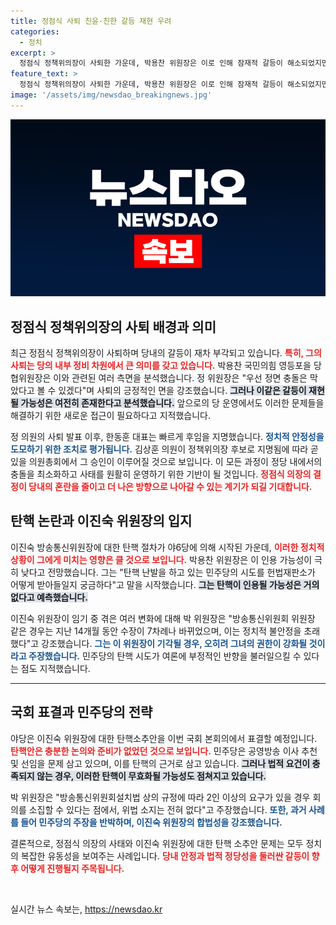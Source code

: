 ```yaml
---
title: 정점식 사퇴 친윤·친한 갈등 재현 우려
categories:
  - 정치
excerpt: >
  정점식 정책위의장이 사퇴한 가운데, 박용찬 위원장은 이로 인해 잠재적 갈등이 해소되었지만 재발 가능성도 크다고 경고했다. 이진숙 방통위원장에 대한 탄핵안은 국회 표결을 앞두고 있으며, 인용 가능성은 극히 낮다는 전망이 나왔다.
feature_text: >
  정점식 정책위의장이 사퇴한 가운데, 박용찬 위원장은 이로 인해 잠재적 갈등이 해소되었지만 재발 가능성도 크다고 경고했다. 이진숙 방통위원장에 대한 탄핵안은 국회 표결을 앞두고 있으며, 인용 가능성은 극히 낮다는 전망이 나왔다.
image: '/assets/img/newsdao_breakingnews.jpg'
---
```


<p><img src="/assets/img/newsdao_breakingnews.jpg" alt="ontimetimes 속보" /></p>

<h2 data-ke-size="size26">정점식 정책위의장의 사퇴 배경과 의미</h2>

<p data-ke-size="size16">최근 정점식 정책위의장이 사퇴하며 당내의 갈등이 재차 부각되고 있습니다. <b><span style="color: #ee2323;">특히, 그의 사퇴는 당의 내부 정비 차원에서 큰 의미를 갖고 있습니다.</span></b> 박용찬 국민의힘 영등포을 당협위원장은 이와 관련된 여러 측면을 분석했습니다. 정 위원장은 "우선 정면 충돌은 막았다고 볼 수 있겠다"며 사퇴의 긍정적인 면을 강조했습니다. <b><span style="background-color: #21538527;">그러나 이같은 갈등이 재현될 가능성은 여전히 존재한다고 분석했습니다.</span></b> 앞으로의 당 운영에서도 이러한 문제들을 해결하기 위한 새로운 접근이 필요하다고 지적했습니다.</p>

<p data-ke-size="size16">정 의원의 사퇴 발표 이후, 한동훈 대표는 빠르게 후임을 지명했습니다. <b><span style="color: #1a5490;">정치적 안정성을 도모하기 위한 조치로 평가됩니다.</span></b> 김상훈 의원이 정책위의장 후보로 지명됨에 따라 곧 있을 의원총회에서 그 승인이 이루어질 것으로 보입니다. 이 모든 과정이 정당 내에서의 충돌을 최소화하고 사태를 원활히 운영하기 위한 기반이 될 것입니다. <b><span style="color: #ee2323;">정점식 의장의 결정이 당내의 혼란을 줄이고 더 나은 방향으로 나아갈 수 있는 계기가 되길 기대합니다.</span></b></p>

<h2 data-ke-size="size26">탄핵 논란과 이진숙 위원장의 입지</h2>

<p data-ke-size="size16">이진숙 방송통신위원장에 대한 탄핵 절차가 야6당에 의해 시작된 가운데, <b><span style="color: #ee2323;">이러한 정치적 상황이 그에게 미치는 영향은 클 것으로 보입니다.</span></b> 박용찬 위원장은 이 인용 가능성이 극히 낮다고 전망했습니다. 그는 "탄핵 난발을 하고 있는 민주당의 시도를 헌법재판소가 어떻게 받아들일지 궁금하다"고 말을 시작했습니다. <b><span style="background-color: #21538527;">그는 탄핵이 인용될 가능성은 거의 없다고 예측했습니다.</span></b> </p>

<p data-ke-size="size16">이진숙 위원장이 임기 중 겪은 여러 변화에 대해 박 위원장은 "방송통신위원회 위원장 같은 경우는 지난 14개월 동안 수장이 7차례나 바뀌었으며, 이는 정치적 불안정을 초래했다"고 강조했습니다.  <b><span style="color: #1a5490;">그는 이 위원장이 기각될 경우, 오히려 그녀의 권한이 강화될 것이라고 주장했습니다.</span></b> 민주당의 탄핵 시도가 여론에 부정적인 반향을 불러일으킬 수 있다는 점도 지적했습니다.</p>

<hr>

<h2 data-ke-size="size26">국회 표결과 민주당의 전략</h2>

<p data-ke-size="size16">야당은 이진숙 위원장에 대한 탄핵소추안을 이번 국회 본회의에서 표결할 예정입니다. <b><span style="color: #ee2323;">탄핵안은 충분한 논의와 준비가 없었던 것으로 보입니다.</span></b>  민주당은 공영방송 이사 추천 및 선임을 문제 삼고 있으며, 이를 탄핵의 근거로 삼고 있습니다. <b><span style="background-color: #21538527;">그러나 법적 요건이 충족되지 않는 경우, 이러한 탄핵이 무효화될 가능성도 점쳐지고 있습니다.</span></b></p>

<p data-ke-size="size16">박 위원장은 "방송통신위원회설치법 상의 규정에 따라 2인 이상의 요구가 있을 경우 회의를 소집할 수 있다는 점에서, 위법 소지는 전혀 없다"고 주장했습니다. <b><span style="color: #1a5490;">또한, 과거 사례를 들어 민주당의 주장을 반박하며, 이진숙 위원장의 합법성을 강조했습니다.</span></b></p>

<p data-ke-size="size16">결론적으로, 정점식 의장의 사태와 이진숙 위원장에 대한 탄핵 소추안 문제는 모두 정치의 복잡한 유동성을 보여주는 사례입니다. <b><span style="color: #ee2323;">당내 안정과 법적 정당성을 둘러싼 갈등이 향후 어떻게 진행될지 주목됩니다.</span></b></p>

<p data-ke-size="size16">&nbsp;</p>
실시간 뉴스 속보는, <a href="https://newsdao.kr" rel="dofollow">https://newsdao.kr</a>


